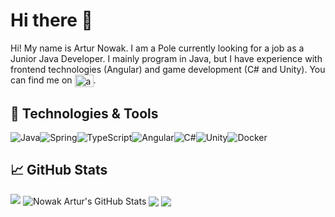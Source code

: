 # Hi there 👋
Hi! My name is Artur Nowak. I am a Pole currently looking for a job as a Junior Java Developer. I mainly program in Java, but I have experience with frontend technologies (Angular) and game development (C# and Unity). You can find me on	<a href="https://linkedin.com/in/artur-nowak-b417941a3" target="blank"><img align="center" src="https://raw.githubusercontent.com/rahuldkjain/github-profile-readme-generator/master/src/images/icons/Social/linked-in-alt.svg" alt="artur-nowak-b417941a3" height="20" width="30" /></a>.

## 🔧 Technologies & Tools
<img alt="Java" src="https://img.shields.io/badge/java-%23ED8B00.svg?style=for-the-badge&logo=java&logoColor=white"/><img alt="Spring" src="https://img.shields.io/badge/spring-%236DB33F.svg?style=for-the-badge&logo=spring&logoColor=white"/><img alt="TypeScript" src="https://img.shields.io/badge/typescript-%23007ACC.svg?style=for-the-badge&logo=typescript&logoColor=white"/><img alt="Angular" src="https://img.shields.io/badge/angular-%23DD0031.svg?style=for-the-badge&logo=angular&logoColor=white"/><img alt="C#" src="https://img.shields.io/badge/c%23-%23239120.svg?style=for-the-badge&logo=c-sharp&logoColor=white"/><img alt="Unity" src="https://img.shields.io/badge/unity-%23000000.svg?style=for-the-badge&logo=unity&logoColor=white"/><img alt="Docker" src="https://img.shields.io/badge/docker-%230db7ed.svg?style=for-the-badge&logo=docker&logoColor=white"/>

## &#x1f4c8; GitHub Stats
<span align="center">
    <img src="https://github-profile-trophy.vercel.app/?username=NowakArtur97&theme=darkhub&title_color=ffffff&text_color=c9cacc&icon_color=2bbc8a&bg_color=1d1f21&title=MultiLanguage,Commit,Repositories,Stars,Followers&column=5">
</span>
<span href="https://github.com/NowakArtur97/NowakArtur97">
  <img align="center" src="https://github-readme-stats.vercel.app/api?username=NowakArtur97&show_icons=true&line_height=27&count_private=true&title_color=ffffff&theme=dark&text_color=c9cacc&icon_color=2bbc8a" alt="Nowak Artur's GitHub Stats" />
</span>
<span href="https://github.com/NowakArtur97/NowakArtur97">
  <img align="center" src="https://github-readme-stats.vercel.app/api/top-langs/?username=NowakArtur97&theme=dark&title_color=ffffff&text_color=c9cacc&icon_color=2bbc8a&langs_count=3" />
</span>
<span>
  <img align="center" src="https://github-readme-streak-stats.herokuapp.com/?user=NowakArtur97&theme=dark&title_color=ffffff&text_color=c9cacc&icon_color=2bbc8a&bg_color=1d1f21" />
</span>

